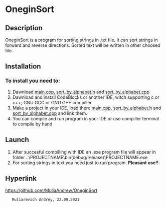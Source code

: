 # OneginSort
## Description
OneginSort is a program for sorting strings in .txt file. It can sort strings in forward and reverse directions. Sorted text will be written in other choosed file.

## Installation
### To install you need to:

1.   Dawnload [main.cpp](/main/main.cpp), [sort_by_alphabet.h](/main/sort_byalphabet.h) and [sort_by_alphabet.cpp](/main/sort_byalphabet.cpp)
2.   Dawnload and install CodeBlocks or another IDE, witch supporting c or c++; GNU GCC or GNU G++ compiller
3.   Make a project in your IDE, load there [main.cpp](/main/main.cpp), [sort_by_alphabet.h](/main/sort_byalphabet.h) and [sort_by_alphabet.cpp](/main/sort_byalphabet.cpp) and link them.
4.   You can compile and run program in your IDE or use compiller terminal to compile by hand

## Launch

1.  After succesful compilling with IDE an .exe program file will appear in folder ..\PROJECTNAME\bin\(debug/release)\PROJECTNAME.exe
2.  For sorting strings in text you need just to run program. **Pleasant use!!**

## Hyperlink
https://github.com/MuliaAndrew/OneginSort
       
       Muliarevich Andrey, 22.09.2021

